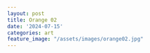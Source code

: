 ```yaml
---
layout: post
title: Orange 02
date: '2024-07-15'
categories: art
feature_image: "/assets/images/orange02.jpg"
---
```

